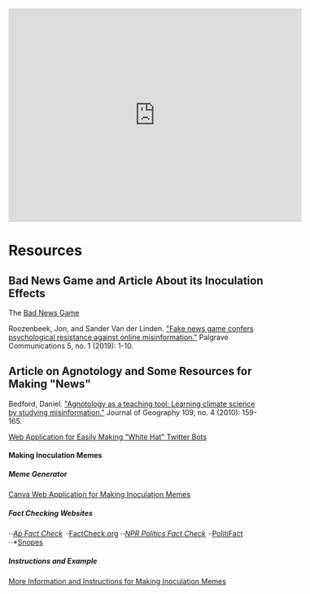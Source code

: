 



<center><iframe src="https://slides.com/milescoleman/rhetoric-ethics-and-public-vaccine-science/embed" width="576" height="420" title="On Effective Communication and Vaccine Hesitancy" scrolling="no" frameborder="0" webkitallowfullscreen mozallowfullscreen allowfullscreen></iframe></center>

# Resources
## Bad News Game and Article About its Inoculation Effects
The [Bad News Game](https://pages.github.com/](https://www.getbadnews.com/en))

Roozenbeek, Jon, and Sander Van der Linden. ["Fake news game confers psychological resistance against online misinformation."](https://www.nature.com/articles/s41599-019-0279-9) Palgrave Communications 5, no. 1 (2019): 1-10.

## Article on Agnotology and Some Resources for Making "News"
Bedford, Daniel. ["Agnotology as a teaching tool: Learning climate science by studying misinformation."](https://www.tandfonline.com/doi/abs/10.1080/00221341.2010.498121) Journal of Geography 109, no. 4 (2010): 159-165.

[Web Application for Easily Making "White Hat" Twitter Bots](https://cheapbotsdonequick.com/)

#### Making Inoculation Memes
##### Meme Generator
[Canva Web Application for Making Inoculation Memes](https://www.canva.com/create/memes/)

##### Fact Checking Websites
⋅⋅*[Ap Fact Check](https://apnews.com/hub/ap-fact-check)
⋅⋅*[FactCheck.org](https://www.factcheck.org/)
⋅⋅*[NPR Politics Fact Check](https://www.npr.org/sections/politics-fact-check)
⋅⋅*[PolitiFact](https://www.politifact.com/)
⋅⋅*[Snopes](https://www.snopes.com/)

##### Instructions and Example
[More Information and Instructions for Making Inoculation Memes](https://github.com/milesccoleman/misinformationlesson/)
